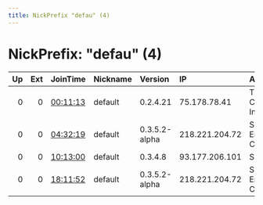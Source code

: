 ```yaml
---
title: NickPrefix "defau" (4)
---
```


# NickPrefix: "defau" (4)

|   Up |   Ext | JoinTime                                                                                            | Nickname   | Version       | IP             | AS                               | CC   |   ORp |   Dirp | OS      | Contact   |   eFamMembers |
|-----:|------:|:----------------------------------------------------------------------------------------------------|:-----------|:--------------|:---------------|:---------------------------------|:-----|------:|-------:|:--------|:----------|--------------:|
|    0 |     0 | [00:11:13](https://metrics.torproject.org/rs.html#details/0CDA4A1E5A4349FE393337DEE77666230722C3BD) | default    | 0.2.4.21      | 75.178.78.41   | Time Warner Cable Internet LLC   | us   |   443 |   9030 | Windows | None      |             1 |
|    0 |     0 | [04:32:19](https://metrics.torproject.org/rs.html#details/46E9E669BF83A78CD7B65E52668DD6CD70E541BA) | default    | 0.3.5.2-alpha | 218.221.204.72 | So-net Entertainment Corporation | jp   | 48591 |      0 | Windows | None      |             1 |
|    0 |     0 | [10:13:00](https://metrics.torproject.org/rs.html#details/5B39EF18A874A7C0129D236C186EE65E98F381C0) | default    | 0.3.4.8       | 93.177.206.101 | SIA Baltcom                      | lv   | 57443 |      0 | Windows | None      |             1 |
|    0 |     0 | [18:11:52](https://metrics.torproject.org/rs.html#details/95F2D861210265C1EF94ED700887E4A069C29352) | default    | 0.3.5.2-alpha | 218.221.204.72 | So-net Entertainment Corporation | jp   | 48591 |      0 | Windows | None      |             1 |
